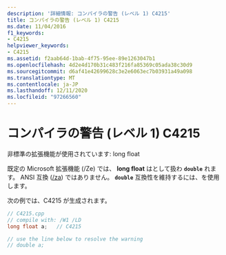 ```yaml
---
description: '詳細情報: コンパイラの警告 (レベル 1) C4215'
title: コンパイラの警告 (レベル 1) C4215
ms.date: 11/04/2016
f1_keywords:
- C4215
helpviewer_keywords:
- C4215
ms.assetid: f2aab64d-1bab-4f75-95ee-89e1263047b1
ms.openlocfilehash: 4d2e4d170b31c483f216fa85369c05ada38c30d9
ms.sourcegitcommit: d6af41e42699628c3e2e6063ec7b03931a49a098
ms.translationtype: MT
ms.contentlocale: ja-JP
ms.lasthandoff: 12/11/2020
ms.locfileid: "97266560"
---
```

# <a name="compiler-warning-level-1-c4215"></a>コンパイラの警告 (レベル 1) C4215

非標準の拡張機能が使用されています: long float

既定の Microsoft 拡張機能 (/Ze) では、 **long float** はとして扱わ **`double`** れます。 ANSI 互換 ([/za](../../build/reference/za-ze-disable-language-extensions.md)) ではありません。 **`double`** 互換性を維持するには、を使用します。

次の例では、C4215 が生成されます。

```cpp
// C4215.cpp
// compile with: /W1 /LD
long float a;   // C4215

// use the line below to resolve the warning
// double a;
```
